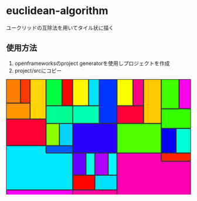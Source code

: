 # euclidean-algorithm
ユークリッドの互除法を用いてタイル状に描く

## 使用方法
1. openframeworksのproject generatorを使用しプロジェクトを作成
2. project/srcにコピー

![sample](test.png)
